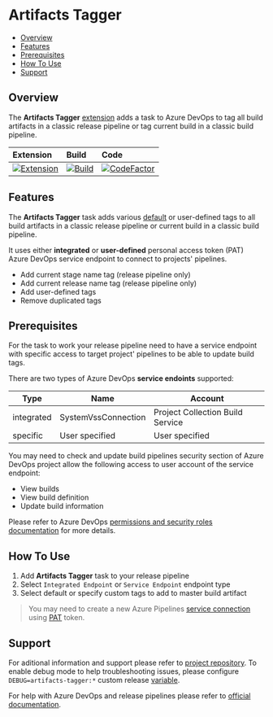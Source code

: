 # Artifacts Tagger

- [Overview](#overview)
- [Features](#features)
- [Prerequisites](#prerequisites)
- [How To Use](#how-to-use)
- [Support](#support)

## Overview

The **Artifacts Tagger** [extension](https://marketplace.visualstudio.com/items?itemName=dmitryserbin.artifacts-tagger) adds a task to Azure DevOps to tag all build artifacts in a classic release pipeline or tag current build in a classic build pipeline.

Extension | Build | Code
:-------|:-------|:-------
[![Extension](https://vsmarketplacebadge.apphb.com/version/dmitryserbin.artifacts-tagger.svg)](https://marketplace.visualstudio.com/items?itemName=dmitryserbin.artifacts-tagger) | [![Build](https://dev.azure.com/dmitryserbin/Tagger/_apis/build/status/Tagger-master)](https://dev.azure.com/dmitryserbin/Tagger/_build/latest?definitionId=1) | [![CodeFactor](https://www.codefactor.io/repository/github/dmitryserbin/azdev-artifacts-tagger/badge)](https://www.codefactor.io/repository/github/dmitryserbin/azdev-artifacts-tagger)

## Features

The **Artifacts Tagger** task adds various [default](https://docs.microsoft.com/en-us/azure/devops/pipelines/release/variables?view=azure-devops) or user-defined tags to all build artifacts in a classic release pipeline or current build in a classic build pipeline.

It uses either **integrated** or **user-defined**  personal access token (PAT) Azure DevOps service endpoint to connect to projects' pipelines.

- Add current stage name tag (release pipeline only)
- Add current release name tag (release pipeline only)
- Add user-defined tags
- Remove duplicated tags

## Prerequisites

For the task to work your release pipeline need to have a service endpoint with specific access to target project' pipelines to be able to update build tags.

There are two types of Azure DevOps **service endoints** supported:

Type | Name | Account
---- | ---- | -------
integrated | SystemVssConnection | Project Collection Build Service
specific | User specified | User specified

You may need to check and update build pipelines security section of Azure DevOps project allow the following access to user account of the service endpoint:

- View builds
- View build definition
- Update build information

Please refer to Azure DevOps [permissions and security roles documentation](https://docs.microsoft.com/en-us/azure/devops/pipelines/policies/permissions) for more details.

## How To Use

1. Add **Artifacts Tagger** task to your release pipeline
2. Select `Integrated Endpoint` or `Service Endpoint` endpoint type
3. Select default or specify custom tags to add to master build artifact

> You may need to create a new Azure Pipelines [service connection](https://docs.microsoft.com/en-us/azure/devops/pipelines/library/service-endpoints) using [PAT](https://docs.microsoft.com/en-us/azure/devops/organizations/accounts/use-personal-access-tokens-to-authenticate) token.

## Support

For aditional information and support please refer to [project repository](https://github.com/dmitryserbin/azdev-artifacts-tagger). To enable debug mode to help troubleshooting issues, please configure `DEBUG=artifacts-tagger:*` custom release [variable](https://docs.microsoft.com/en-us/azure/devops/pipelines/release/variables).

For help with Azure DevOps and release pipelines please refer to [official documentation](https://docs.microsoft.com/en-us/azure/devops).
